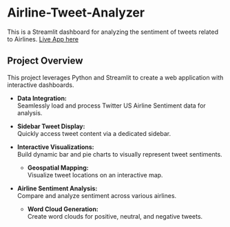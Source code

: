 # Airline-Tweet-Analyzer
This is a Streamlit dashboard for analyzing the sentiment of tweets related to Airlines.
[Live App here](https://airline-tweet-analyzer-i9in9anrt3h7b4f6pgcjej.streamlit.app/)
## Project Overview
This project leverages Python and Streamlit to create a web application with interactive dashboards.

- **Data Integration:**  
  Seamlessly load and process Twitter US Airline Sentiment data for analysis.

- **Sidebar Tweet Display:**  
  Quickly access tweet content via a dedicated sidebar.

- **Interactive Visualizations:**  
  Build dynamic bar and pie charts to visually represent tweet sentiments.

  - **Geospatial Mapping:**  
  Visualize tweet locations on an interactive map.

- **Airline Sentiment Analysis:**  
  Compare and analyze sentiment across various airlines.

  - **Word Cloud Generation:**  
  Create word clouds for positive, neutral, and negative tweets.
